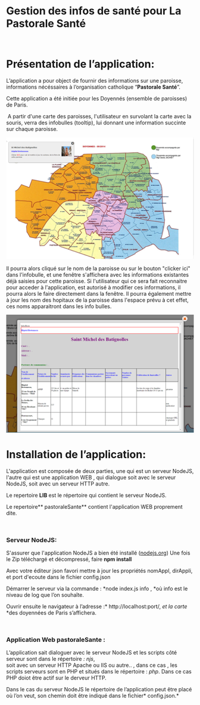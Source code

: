 **Gestion des infos de santé pour La Pastorale Santé**
======================================================

 

**Présentation de l’application:**
==================================

L’application a pour object de fournir des informations sur une paroisse,
informations nécéssaires à l’organisation catholique “**Pastorale Santé**”.

Cette application a été initiée pour les Doyennés (ensemble de paroisses) de
Paris.

 A partir d'une carte des paroisses, l'utilisateur en survolant la carte avec la
souris, verra des infobulles (tooltip), lui donnant une information succinte sur
chaque paroisse.

![](<./lib/imagesReadmeWiki/pastoraleSante-01.png>)

Il pourra alors cliqué sur le nom de la paroisse ou sur le bouton "clicker ici"
dans l'infobulle, et une fenêtre s'affichera avec les informations existantes
déjà saisies pour cette paroisse. Si l'utilisateur qui ce sera fait reconnaitre
pour acceder à l'application, est autorisé à modifier ces informations, il
pourra alors le faire directement dans la fenêtre. Il pourra également mettre à
jour les nom des hopitaux de la paroisse dans l'espace prévu à cet effet, ces
noms apparaitront dans les info bulles.

![](<./lib/imagesReadmeWiki//pastoraleSante_02.png>)

**Installation de l’application:**
==================================

L'application est composée de deux parties, une qui est un serveur NodeJS,
l'autre qui est une application WEB , qui dialogue soit avec le serveur NodeJS,
soit avec un serveur HTTP autre.

Le repertoire **LIB** est le répertoire qui contient le serveur NodeJS.

Le repertoire** pastoraleSante** contient l'application WEB proprement dite.

 

### Serveur NodeJS: 

S'assurer que l'application NodeJS a bien été installé
([nodejs.org](<https://nodejs.org/>)) Une fois le Zip téléchargé et décompressé,
faire **npm install**

Avec votre éditeur json favori mettre à jour les propriétés nomAppl, dirAppli,
et port d'ecoute dans le fichier config.json

Démarrer le serveur via la commande :   *node index.js info   , *où info est le
niveau de log que l’on souhaîte.

Ouvrir ensuite le navigateur à l’adresse :* http://localhost:port/,  *et la
carte* *des doyennées de Paris s’affichera.

 

### Application Web pastoraleSante :

L’application sait dialoguer avec le serveur NodeJS  et les scripts côté serveur
sont dans le répertoire *: njs*,  
soit avec un serveur HTTP Apache ou IIS ou autre.. , dans ce cas , les scripts
serveurs sont en PHP et situés dans le répertoire : *php*. Dans ce cas PHP doiot
être actif sur le derveur HTTP.

Dans le cas du serveur NodeJS le répertoire de l’application peut être placé où
l’on veut, son chemin doit être indiqué dans le fichier* config.json.*

 
